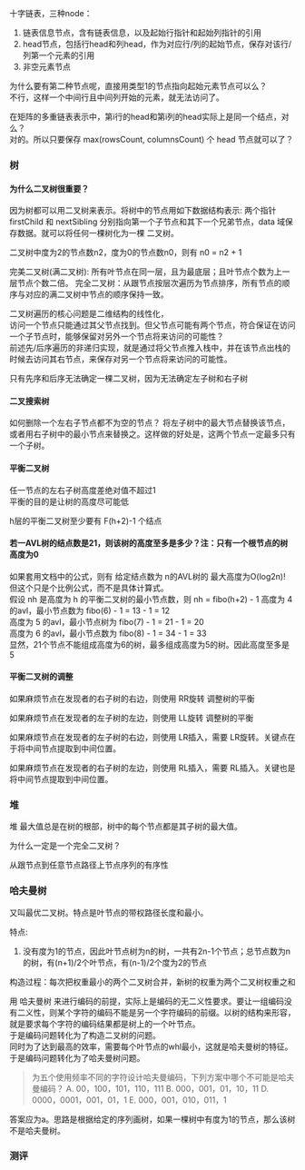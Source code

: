 十字链表，三种node：
1. 链表信息节点，含有链表信息，以及起始行指针和起始列指针的引用
2. head节点，包括行head和列head，作为对应行/列的起始节点，保存对该行/列第一个元素的引用
3. 非空元素节点

为什么要有第二种节点呢，直接用类型1的节点指向起始元素节点可以么？  
不行，这样一个中间行且中间列开始的元素，就无法访问了。

在矩阵的多重链表表示中，第i行的head和第i列的head实际上是同一个结点，对么？  
对的。所以只要保存 max(rowsCount, columnsCount) 个 head 节点就可以了？


### 树
#### 为什么二叉树很重要？
因为树都可以用二叉树来表示。将树中的节点用如下数据结构表示: 两个指针 firstChild 和 nextSibling 分别指向第一个子节点和其下一个兄弟节点，data 域保存数据。就可以将任何一棵树化为一棵 二叉树。  

二叉树中度为2的节点数n2，度为0的节点数n0，则有 n0 = n2 + 1

完美二叉树(满二叉树): 所有叶节点在同一层，且为最底层；且叶节点个数为上一层节点个数二倍。
完全二叉树：从跟节点按层次遍历为节点排序，所有节点的顺序与对应的满二叉树中节点的顺序保持一致。


二叉树遍历的核心问题是二维结构的线性化，  
访问一个节点只能通过其父节点找到。但父节点可能有两个节点，符合保证在访问一个子节点时，能够保留对另外一个节点将来访问的可能性？  
前述先/后序遍历的非递归实现，就是通过将父节点推入栈中，并在该节点出栈的时候去访问其右节点，来保存对另一个节点将来访问的可能性。


只有先序和后序无法确定一棵二叉树，因为无法确定左子树和右子树

#### 二叉搜索树
如何删除一个左右子节点都不为空的节点？
将左子树中的最大节点替换该节点，或者用右子树中的最小节点来替换之。这样做的好处是，这两个节点一定最多只有一个子树。

#### 平衡二叉树
任一节点的左右子树高度差绝对值不超过1  
平衡的目的是让树的高度尽可能低

h层的平衡二叉树至少要有 F(h+2)-1 个结点  

#### 若一AVL树的结点数是21，则该树的高度至多是多少？注：只有一个根节点的树高度为0
如果套用文档中的公式，则有 给定结点数为 n的AVL树的 最大高度为O(log2n)!  
但这个只是个比例公式，而不是具体计算式。  
假设 nh 是高度为 h 的平衡二叉树的最小节点数，则 nh = fibo(h+2) - 1
高度为 4 的avl，最小节点数为 fibo(6) - 1 = 13 - 1 = 12  
高度为 5 的avl，最小节点树为 fibo(7) - 1 = 21 - 1 = 20  
高度为 6 的avl，最小节点数为 fibo(8) - 1 = 34 - 1 = 33  
显然，21个节点不能组成高度为6的树，最多组成高度为5的树。因此高度至多是 5   

#### 平衡二叉树的调整
如果麻烦节点在发现者的右子树的右边，则使用 RR旋转 调整树的平衡  

如果麻烦节点在发现者的左子树的左边，则使用 LL旋转 调整树的平衡  

如果麻烦节点在发现者的左子树的右边，则使用 LR插入，需要 LR旋转。关键点在于将中间节点提取到中间位置。  

如果麻烦节点在发现者的右子树的左边，则使用 RL插入，需要 RL插入。关键也是将中间节点提取到中间位置。


### 堆

堆
最大值总是在树的根部，树中的每个节点都是其子树的最大值。

为什么一定是一个完全二叉树？

从跟节点到任意节点路径上节点序列的有序性

### 哈夫曼树
又叫最优二叉树。特点是叶节点的带权路径长度和最小。

特点:  
1. 没有度为1的节点，因此叶节点树为n的树，一共有2n-1个节点；总节点数为n的树，有(n+1)/2个叶节点，有(n-1)/2个度为2的节点



构造过程：每次把权重最小的两个二叉树合并，新树的权重为两个二叉树权重之和

用 哈夫曼树 来进行编码的前提，实际上是编码的无二义性要求。要让一组编码没有二义性，则某个字符的编码不能是另一个字符编码的前缀。以树的结构来形容，就是要求每个字符的编码结果都是树上的一个叶节点。  
于是编码问题转化为了构造二叉树的问题。  
同时为了达到最高的效率，需要每个叶节点的whl最小，这就是哈夫曼树的特征。于是编码问题转化为了哈夫曼树问题。  

<blockquote>
为五个使用频率不同的字符设计哈夫曼编码，下列方案中哪个不可能是哈夫曼编码？
A. 00，100，101，110，111
B. 000，001，01，10，11
D. 0000，0001，001，01，1
E. 000，001，010，011，1
</blockquote>
答案应为a。思路是根据给定的序列画树，如果一棵树中有度为1的节点，那么该树不是哈夫曼树。

### 测评
